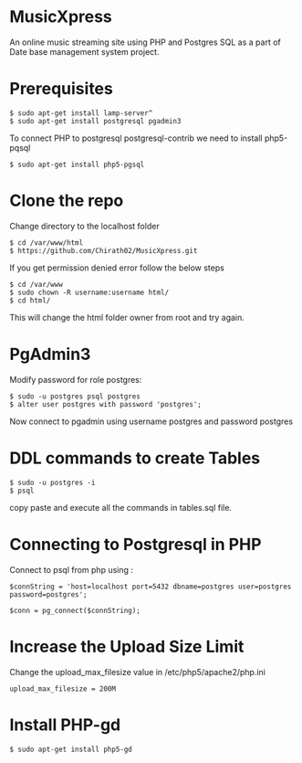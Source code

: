 # MusicXpress
An online music streaming site using PHP and Postgres SQL as a part of Date base management system project.

# Prerequisites

```
$ sudo apt-get install lamp-server^
$ sudo apt-get install postgresql pgadmin3
```

To connect PHP to postgresql postgresql-contrib we need to install php5-pqsql

```
$ sudo apt-get install php5-pgsql
```

# Clone the repo

Change directory to the localhost folder
```
$ cd /var/www/html
$ https://github.com/Chirath02/MusicXpress.git
```
If you get permission denied error follow the below steps 
```
$ cd /var/www
$ sudo chown -R username:username html/
$ cd html/
```
This will change the html folder owner from root and try again.

# PgAdmin3

Modify password for role postgres:
```
$ sudo -u postgres psql postgres
$ alter user postgres with password 'postgres';
```
Now connect to pgadmin using username postgres and password postgres

# DDL commands to create Tables

```
$ sudo -u postgres -i
$ psql
```

copy paste and execute all the commands in tables.sql file.

# Connecting to Postgresql in PHP
Connect to psql from php using :

```
$connString = 'host=localhost port=5432 dbname=postgres user=postgres password=postgres';

$conn = pg_connect($connString);
```

# Increase the Upload Size Limit
Change the upload_max_filesize value in /etc/php5/apache2/php.ini

```
upload_max_filesize = 200M
```

# Install PHP-gd
```
$ sudo apt-get install php5-gd
```
